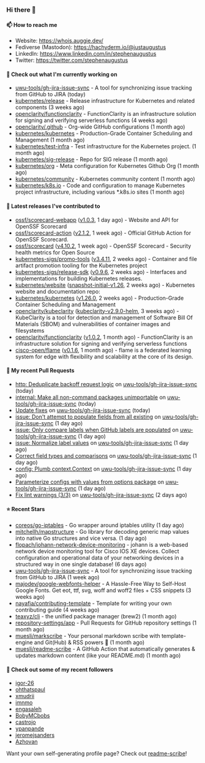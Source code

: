 ### Hi there 👋

#### 📫 How to reach me

- Website: https://whois.auggie.dev/
- Fediverse (Mastodon): https://hachyderm.io/@justaugustus
- LinkedIn: https://www.linkedin.com/in/stephenaugustus
- Twitter: https://twitter.com/stephenaugustus

#### 👷 Check out what I'm currently working on

- [uwu-tools/gh-jira-issue-sync](https://github.com/uwu-tools/gh-jira-issue-sync) - A tool for synchronizing issue tracking from GitHub to JIRA (today)
- [kubernetes/release](https://github.com/kubernetes/release) - Release infrastructure for Kubernetes and related components (3 weeks ago)
- [openclarity/functionclarity](https://github.com/openclarity/functionclarity) - FunctionClarity is an infrastructure solution for signing and verifying serverless functions (4 weeks ago)
- [openclarity/.github](https://github.com/openclarity/.github) - Org-wide GitHub configurations (1 month ago)
- [kubernetes/kubernetes](https://github.com/kubernetes/kubernetes) - Production-Grade Container Scheduling and Management (1 month ago)
- [kubernetes/test-infra](https://github.com/kubernetes/test-infra) - Test infrastructure for the Kubernetes project. (1 month ago)
- [kubernetes/sig-release](https://github.com/kubernetes/sig-release) - Repo for SIG release (1 month ago)
- [kubernetes/org](https://github.com/kubernetes/org) - Meta configuration for Kubernetes Github Org (1 month ago)
- [kubernetes/community](https://github.com/kubernetes/community) - Kubernetes community content (1 month ago)
- [kubernetes/k8s.io](https://github.com/kubernetes/k8s.io) - Code and configuration to manage Kubernetes project infrastructure, including various *.k8s.io sites (1 month ago)

#### 🔭 Latest releases I've contributed to

- [ossf/scorecard-webapp](https://github.com/ossf/scorecard-webapp) ([v1.0.3](https://github.com/ossf/scorecard-webapp/releases/tag/v1.0.3), 1 day ago) - Website and API for OpenSSF Scorecard
- [ossf/scorecard-action](https://github.com/ossf/scorecard-action) ([v2.1.2](https://github.com/ossf/scorecard-action/releases/tag/v2.1.2), 1 week ago) - Official GitHub Action for OpenSSF Scorecard.
- [ossf/scorecard](https://github.com/ossf/scorecard) ([v4.10.2](https://github.com/ossf/scorecard/releases/tag/v4.10.2), 1 week ago) - OpenSSF Scorecard - Security health metrics for Open Source
- [kubernetes-sigs/promo-tools](https://github.com/kubernetes-sigs/promo-tools) ([v3.4.11](https://github.com/kubernetes-sigs/promo-tools/releases/tag/v3.4.11), 2 weeks ago) - Container and file artifact promotion tooling for the Kubernetes project
- [kubernetes-sigs/release-sdk](https://github.com/kubernetes-sigs/release-sdk) ([v0.9.6](https://github.com/kubernetes-sigs/release-sdk/releases/tag/v0.9.6), 2 weeks ago) - Interfaces and implementations for building Kubernetes releases.
- [kubernetes/website](https://github.com/kubernetes/website) ([snapshot-initial-v1.26](https://github.com/kubernetes/website/releases/tag/snapshot-initial-v1.26), 2 weeks ago) - Kubernetes website and documentation repo: 
- [kubernetes/kubernetes](https://github.com/kubernetes/kubernetes) ([v1.26.0](https://github.com/kubernetes/kubernetes/releases/tag/v1.26.0), 2 weeks ago) - Production-Grade Container Scheduling and Management
- [openclarity/kubeclarity](https://github.com/openclarity/kubeclarity) ([kubeclarity-v2.9.0-helm](https://github.com/openclarity/kubeclarity/releases/tag/kubeclarity-v2.9.0-helm), 3 weeks ago) - KubeClarity is a tool for detection and management of Software Bill Of Materials (SBOM) and vulnerabilities of container images and filesystems
- [openclarity/functionclarity](https://github.com/openclarity/functionclarity) ([v1.0.2](https://github.com/openclarity/functionclarity/releases/tag/v1.0.2), 1 month ago) - FunctionClarity is an infrastructure solution for signing and verifying serverless functions
- [cisco-open/flame](https://github.com/cisco-open/flame) ([v0.1.6](https://github.com/cisco-open/flame/releases/tag/v0.1.6), 1 month ago) - flame is a federated learning system for edge with flexibility and scalability at the core of its design.

#### 🔨 My recent Pull Requests

- [http: Deduplicate backoff request logic](https://github.com/uwu-tools/gh-jira-issue-sync/pull/54) on [uwu-tools/gh-jira-issue-sync](https://github.com/uwu-tools/gh-jira-issue-sync) (today)
- [internal: Make all non-command packages unimportable](https://github.com/uwu-tools/gh-jira-issue-sync/pull/53) on [uwu-tools/gh-jira-issue-sync](https://github.com/uwu-tools/gh-jira-issue-sync) (today)
- [Update fixes](https://github.com/uwu-tools/gh-jira-issue-sync/pull/51) on [uwu-tools/gh-jira-issue-sync](https://github.com/uwu-tools/gh-jira-issue-sync) (today)
- [issue: Don&#39;t attempt to populate fields from all existing](https://github.com/uwu-tools/gh-jira-issue-sync/pull/49) on [uwu-tools/gh-jira-issue-sync](https://github.com/uwu-tools/gh-jira-issue-sync) (1 day ago)
- [issue: Only compare labels when GitHub labels are populated](https://github.com/uwu-tools/gh-jira-issue-sync/pull/48) on [uwu-tools/gh-jira-issue-sync](https://github.com/uwu-tools/gh-jira-issue-sync) (1 day ago)
- [issue: Normalize label values](https://github.com/uwu-tools/gh-jira-issue-sync/pull/47) on [uwu-tools/gh-jira-issue-sync](https://github.com/uwu-tools/gh-jira-issue-sync) (1 day ago)
- [Correct field types and comparisons](https://github.com/uwu-tools/gh-jira-issue-sync/pull/46) on [uwu-tools/gh-jira-issue-sync](https://github.com/uwu-tools/gh-jira-issue-sync) (1 day ago)
- [config: Plumb context.Context](https://github.com/uwu-tools/gh-jira-issue-sync/pull/44) on [uwu-tools/gh-jira-issue-sync](https://github.com/uwu-tools/gh-jira-issue-sync) (1 day ago)
- [Parameterize configs with values from options package](https://github.com/uwu-tools/gh-jira-issue-sync/pull/42) on [uwu-tools/gh-jira-issue-sync](https://github.com/uwu-tools/gh-jira-issue-sync) (1 day ago)
- [Fix lint warnings (3/3)](https://github.com/uwu-tools/gh-jira-issue-sync/pull/41) on [uwu-tools/gh-jira-issue-sync](https://github.com/uwu-tools/gh-jira-issue-sync) (2 days ago)

#### ⭐ Recent Stars

- [coreos/go-iptables](https://github.com/coreos/go-iptables) - Go wrapper around iptables utility (1 day ago)
- [mitchellh/mapstructure](https://github.com/mitchellh/mapstructure) - Go library for decoding generic map values into native Go structures and vice versa. (1 day ago)
- [flopach/johann-network-device-monitoring](https://github.com/flopach/johann-network-device-monitoring) - johann is a web-based network device monitoring tool for Cisco IOS XE devices. Collect configuration and operational data of your networking devices in a structured way in one single database! (6 days ago)
- [uwu-tools/gh-jira-issue-sync](https://github.com/uwu-tools/gh-jira-issue-sync) - A tool for synchronizing issue tracking from GitHub to JIRA (1 week ago)
- [majodev/google-webfonts-helper](https://github.com/majodev/google-webfonts-helper) - A Hassle-Free Way to Self-Host Google Fonts. Get eot, ttf, svg, woff and woff2 files &#43; CSS snippets (3 weeks ago)
- [nayafia/contributing-template](https://github.com/nayafia/contributing-template) - Template for writing your own contributing guide (4 weeks ago)
- [teaxyz/cli](https://github.com/teaxyz/cli) - the unified package manager (brew2) (1 month ago)
- [repository-settings/app](https://github.com/repository-settings/app) - Pull Requests for GitHub repository settings (1 month ago)
- [muesli/markscribe](https://github.com/muesli/markscribe) - Your personal markdown scribe with template-engine and Git(Hub) &amp; RSS powers 📜 (1 month ago)
- [muesli/readme-scribe](https://github.com/muesli/readme-scribe) - A GitHub Action that automatically generates &amp; updates markdown content (like your README.md) (1 month ago)

#### 👯 Check out some of my recent followers

- [igor-26](https://github.com/igor-26)
- [ohthatspaul](https://github.com/ohthatspaul)
- [xmudrii](https://github.com/xmudrii)
- [imnmo](https://github.com/imnmo)
- [engasaleh](https://github.com/engasaleh)
- [BobyMCbobs](https://github.com/BobyMCbobs)
- [castrojo](https://github.com/castrojo)
- [ypanpande](https://github.com/ypanpande)
- [jeromejsanders](https://github.com/jeromejsanders)
- [Azhovan](https://github.com/Azhovan)

Want your own self-generating profile page? Check out [readme-scribe](https://github.com/muesli/readme-scribe)!
